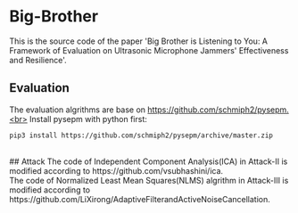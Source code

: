 # Big-Brother
This is the source code of the paper 'Big Brother is Listening to You: A Framework of Evaluation on Ultrasonic Microphone Jammers' Effectiveness and Resilience'.

## Evaluation
The evaluation algrithms are base on https://github.com/schmiph2/pysepm.<br>
Install pysepm with python first:<br>
```
pip3 install https://github.com/schmiph2/pysepm/archive/master.zip
```
<br>
## Attack
The code of Independent Component Analysis(ICA) in Attack-II is modified according to https://github.com/vsubhashini/ica.<br>
The code of Normalized Least Mean Squares(NLMS) algrithm in Attack-III is modified according to https://github.com/LiXirong/AdaptiveFilterandActiveNoiseCancellation.
